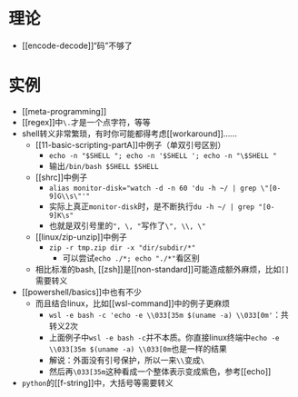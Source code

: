 # 理论
- [[encode-decode]]“码”不够了
# 实例
- [[meta-programming]]
- [[regex]]中`\.`才是一个点字符，等等
- shell转义非常繁琐，有时你可能都得考虑[[workaround]]……
  - [[11-basic-scripting-partA]]中例子（单双引号区别）
    - `echo -n "$SHELL "; echo -n '$SHELL '; echo -n "\$SHELL "`
    - 输出`/bin/bash $SHELL $SHELL`
  - [[shrc]]中例子
    - `alias monitor-disk="watch -d -n 60 'du -h ~/ | grep \"[0-9]G\\s\"'"`
    - 实际上真正`monitor-disk`时，是不断执行`du -h ~/ | grep "[0-9]K\s"`
    - 也就是双引号里的`", \, "`写作了`\", \\, \"`
  - [[linux/zip-unzip]]中例子
    - `zip -r tmp.zip dir -x "dir/subdir/*"`
      - 可以尝试`echo ./*; echo "./*"`看区别
  - 相比标准的bash, [[zsh]]是[[non-standard]]可能造成额外麻烦，比如`[]`需要转义
- [[powershell/basics]]中也有不少
  - 而且结合linux，比如[[wsl-command]]中的例子更麻烦
    - `wsl -e bash -c 'echo -e \\033[35m $(uname -a) \\033[0m'`：共转义2次
    - 上面例子中`wsl -e bash -c`并不本质。你直接linux终端中`echo -e \\033[35m $(uname -a) \\033[0m`也是一样的结果
    - 解说：外面没有引号保护，所以一来`\\`变成`\`
    - 然后再`\033[35m`这种看成一个整体表示变成紫色，参考[[echo]]
- `python`的[[f-string]]中，大括号等需要转义
